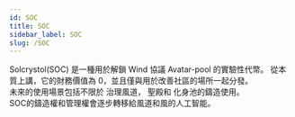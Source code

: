 ```yaml
---
id: SOC
title: SOC
sidebar_label: SOC
slug: /SOC
--- 
```


Solcrystol(SOC) 是一種用於解鎖 Wind 協議 Avatar-pool 的實驗性代幣。 從本質上講，它的財務價值為 0，並且僅與用於改善社區的場所一起分發。<br />
未來的使用場景包括不限於 治理風道， 聖殿和 化身池的鑄造使用。<br />
SOC的鑄造權和管理權會逐步轉移給風道和風的人工智能。<br />
